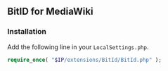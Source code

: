 ## BitID for MediaWiki

### Installation

Add the following line in your `LocalSettings.php`.

```php
require_once( "$IP/extensions/BitId/BitId.php" );
```
